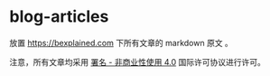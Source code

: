 # blog-articles

放置 https://bexplained.com 下所有文章的 markdown 原文 。

注意，所有文章均采用 [署名 - 非商业性使用 4.0](https://creativecommons.org/licenses/by-nc/4.0/deed.zh) 国际许可协议进行许可。
